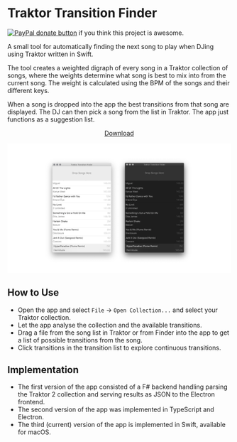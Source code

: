 # Traktor Transition Finder

<span class="badge-paypal"><a href="https://www.paypal.com/cgi-bin/webscr?cmd=_s-xclick&amp;hosted_button_id=GFDKRJ7LCQFQS" title="Donate to this project using Paypal"><img src="https://img.shields.io/badge/paypal-donate-yellow.svg" alt="PayPal donate button" /></a> if you think this project is awesome. </span>

A small tool for automatically finding the next song to play when DJing using Traktor written in Swift.

The tool creates a weighted digraph of every song in a Traktor collection of songs, where the weights determine what song is best to mix into from the current song. The weight is calculated using the BPM of the songs and their different keys. 

When a song is dropped into the app the best transitions from that song are displayed. The DJ can then pick a song from the list in Traktor. The app just functions as a suggestion list.

<p align="center"><a href="https://github.com/andersfischernielsen/Traktor-Transition-Finder/releases/latest">Download</a></p>

![Screenshot](readme/readme.png) 

## How to Use
- Open the app and select `File` -> `Open Collection...` and select your Traktor collection. 
- Let the app analyse the collection and the available transitions.
- Drag a file from the song list in Traktor or from Finder into the app to get a list of possible transitions from the song.
- Click transitions in the transition list to explore continuous transitions.


## Implementation
* The first version of the app consisted of a F# backend handling parsing the Traktor 2 collection and serving results as JSON to the Electron frontend. 
* The second version of the app was implemented in TypeScript and Electron. 
* The third (current) version of the app is implemented in Swift, available for macOS. 

